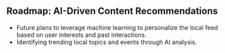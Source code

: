 ## Roadmap: AI-Driven Content Recommendations
- Future plans to leverage machine learning to personalize the local feed based on user interests and past interactions.
- Identifying trending local topics and events through AI analysis.
